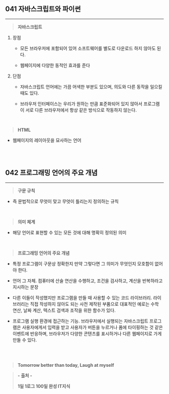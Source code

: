 ## 041 자바스크립트와 파이썬

---

> **자바스크립트**

1. 장점

   - 모든 브라우저에 포함되어 있어 소프트웨어를 별도로 다운로드 하지 않아도 된다.

   - 웹페이지에 다양한 동적인 효과를 준다

2. 단점

   - 자바스크립트 언어에는 가끔 어색한 부분도 있으며, 의도와 다른 동작을 일으킬 때도 있다.

   - 브라우저 인터페이스는 우리가 원하는 만큼 표준화되어 있지 않아서 프로그램이 서로 다른 브라우저에서 항상 같은 방식으로 작동하지 않는다.

<br>

> **HTML**

- 웹페이지의 레이아웃을 묘사하는 언어

<br><br>

## 042 프로그래밍 언어의 주요 개념

---

> **구문 규칙**

- 즉 문법적으로 무엇이 맞고 무엇이 틀리는지 정의하는 규칙

<br>

> **의미 체계**

- 해당 언어로 표현할 수 있는 모든 것에 대해 명확히 정의된 의미

<br>

> **프로그래밍 언어의 주요 개념**

- 특정 프로그램이 구문상 정확한지 만약 그렇다면 그 의미가 무엇인지 모호함이 없어야 한다.

- 언어 그 자체. 컴퓨터에 산술 연산을 수행하고, 조건을 검사하고, 계산을 반복하라고 지시하는 문장

- 다른 이들이 작성했지만 프로그램을 만들 때 사용할 수 있는 코드 라이브러리. 라이브러리는 직접 작성하지 않아도 되는 사전 제작된 부품으로 대표적인 예로는 수학 연산, 날짜 계산, 텍스트 검색과 조작을 위한 함수가 있다.

- 프로그램 실행 환경에 접근하는 기능. 브라우저에서 실행되는 자바스크립트 프로그램은 사용자에게서 입력을 받고 사용자가 버튼을 누르거나 폼에 타이핑하는 것 같은 이벤트에 반응하며, 브라우저가 다양한 콘텐츠를 표시하거나 다른 웹페이지로 가게 만들 수 있다.

<br><br>

> **Tomorrow better than today, Laugh at myself**

> **- 출처 -**
>
> **1일 1로그 100일 완성 IT지식**
